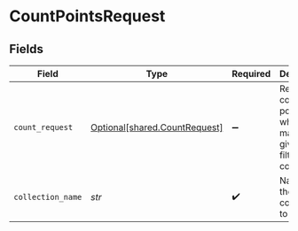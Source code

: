 # CountPointsRequest


## Fields

| Field                                                                | Type                                                                 | Required                                                             | Description                                                          |
| -------------------------------------------------------------------- | -------------------------------------------------------------------- | -------------------------------------------------------------------- | -------------------------------------------------------------------- |
| `count_request`                                                      | [Optional[shared.CountRequest]](../../models/shared/countrequest.md) | :heavy_minus_sign:                                                   | Request counts of points which matches given filtering condition     |
| `collection_name`                                                    | *str*                                                                | :heavy_check_mark:                                                   | Name of the collection to count in                                   |